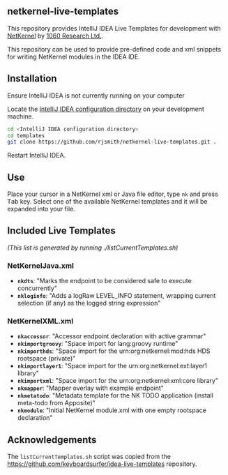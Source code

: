 ## netkernel-live-templates

This repository provides IntelliJ IDEA Live Templates for development with [NetKernel](http://1060research.com/products/#netkernel) by [1060 Research Ltd.](http://1060research.com/).

This repository can be used to provide pre-defined code and xml snippets for writing NetKernel modules in the IDEA IDE.

## Installation

Ensure IntelliJ IDEA is not currently running on your computer

Locate the [IntelliJ IDEA configuration directory](https://intellij-support.jetbrains.com/hc/en-us/articles/206544519-Directories-used-by-the-IDE-to-store-settings-caches-plugins-and-logs) on your development machine.

```bash
cd <IntelliJ IDEA configuration directory>
cd templates
git clone https://github.com/rjsmith/netkernel-live-templates.git .
```

Restart IntelliJ IDEA.

## Use

Place your cursor in a NetKernel xml or Java file editor, type `nk` and press <kbd>Tab</kbd> key.  Select one of the available NetKernel templates and it will be expanded into your file.

## Included Live Templates

_(This list is generated by running ./listCurrentTemplates.sh)_

### NetKernelJava.xml
- **`nkdts`**: "Marks the endpoint to be considered safe to execute concurrently"
- **`nkloginfo`**: "Adds a logRaw LEVEL_INFO statement, wrapping current selection (if any) as the logged string expression"

### NetKernelXML.xml
- **`nkaccessor`**: "Accessor endpoint declaration with active grammar"
- **`nkimportgroovy`**: "Space import for lang:groovy runtime"
- **`nkimporthds`**: "Space import for the urn:org:netkernel:mod:hds HDS rootspace (private)"
- **`nkimportlayer1`**: "Space import for the urn:org:netkernel:ext:layer1 library"
- **`nkimportxml`**: "Space import for the urn:org:netkernel:xml:core library"
- **`nkmapper`**: "Mapper overlay with example endpoint"
- **`nkmetatodo`**: "Metadata template for the NK TODO application (install meta-todo from Apposite)"
- **`nkmodule`**: "Initial NetKernel module.xml with one empty rootspace declaration"

## Acknowledgements

The `listCurrentTemplates.sh` script was copied from the https://github.com/keyboardsurfer/idea-live-templates repository.



